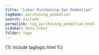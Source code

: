```yaml
---
title: "Loker Purchasing dan Pembelian"
tagName: purchasing_pembelian
search: exclude
permalink: tag_purchasing_pembelian.html
sidebar: menu_loker
folder: tags
---
```

{% include taglogic.html %}